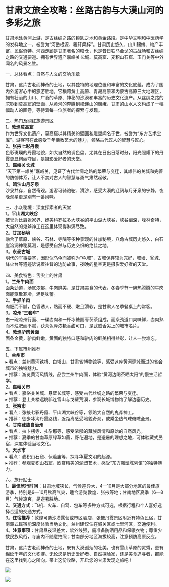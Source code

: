 # 甘肃文旅全攻略：丝路古韵与大漠山河的多彩之旅  
  
甘肃地处黄河上游，是古丝绸之路的锁匙之地和黄金路段。是中华文明和中医药学的发祥地之一，被誉为“河岳根源、羲轩桑梓”。甘肃历史悠久、山川锦绣、物产丰富、民俗奇特。河西走廊是甘肃著名的粮仓，也是昔日铁马金戈的古战场和古丝绸之路的交通要道。拥有世界遗产嘉峪关长城、莫高窟、麦积山石窟、玉门关等中外闻名的风景名胜。  

一、总体看点：自然与人文的交响乐章  

甘肃，这片古老而神奇的土地，以其独特的地理位置和丰富的文化底蕴，成为了国内外游客心中的旅游胜地。它横跨黄土高原、青藏高原和内蒙古高原三大地理区，拥有壮丽的山川、广袤的草原、神秘的沙漠和丰富的历史文化遗产。从丝绸之路的驼铃到莫高窟的壁画，从黄河的奔腾到祁连山的巍峨，甘肃的山水人文构成了一幅幅动人的画卷，等待着每一位旅者的探索与发现。  

二、热门及网红旅游景区  
1。**敦煌莫高窟**  
作为世界文化遗产，莫高窟以其精美的壁画和雕塑闻名于世，被誉为“东方艺术宝库”。游客可在此感受千年佛教艺术的魅力，领略古代匠人的智慧与匠心。  
2。**张掖七彩丹霞**  
色彩斑斓的丹霞地貌，如大自然的调色盘，尤其在日出日落时分，阳光照耀下的丹霞更显绚丽夺目，是摄影爱好者的天堂。  
3。**嘉峪关长城**  
“天下第一雄关”嘉峪关，见证了古代丝绸之路的繁荣与变迁，其雄伟的关城和完善的防御体系，让人不禁对古人的智慧与勇气肃然起敬。  
4。**鸣沙山月牙泉**  
沙泉共存，自然奇观。游客可骑骆驼、滑沙，感受大漠的辽阔与月牙泉的宁静，夜晚观星更是别有一番风味。  

三、小众秘境：深度探索者的天堂  
1。**平山湖大峡谷**  
被誉为比肩张家界、媲美科罗拉多大峡谷的平山湖大峡谷，峡谷幽深，峰林奇特，大自然的鬼斧神工在这里体现得淋漓尽致。  
2。**甘加秘境**  
融合了草原、峡谷、石林、寺院等多种景观的甘加秘境，八角古城历史悠久，白石崖溶洞神秘莫测，是感受自然与历史交织的绝佳之地。  
3。**永泰古城**  
明代的军事要塞，因形似乌龟而被称为“龟城”，古城保存较为完好，城墙、瓮城、烽火台等遗迹诉说着往昔的边防故事，夜晚的星空更是摄影爱好者的天堂。  

四、美食特色：舌尖上的甘肃  
1。**兰州牛肉面**  
面条劲道，汤底浓郁，牛肉鲜美，是甘肃美食的代表，冬春季节一碗热腾腾的牛肉面能驱散寒冷，满足味蕾。  
2。**手抓羊肉**  
肉肥而不腻，色香诱人，熟而不硬、嫩且滑软，是甘肃人冬季餐桌上的常客。  
3。**凉州“三套车”**  
由一碗凉州行面、一碟卤肉和一杯冰糖圆枣茯茶组成，面条劲道口爽味鲜，卤肉熟而不烂肥而不腻，茯茶色泽浓艳香甜可口，是武威舌尖上的城市名片。  
4。**敦煌驴肉黄面**  
面条金黄，驴肉鲜嫩，黄面的独特口感和驴肉的鲜美相得益彰，让人一尝难忘。  

五、下属市州推荐  
1。**兰州市**  
▸ 看点：兰州黄河铁桥、白塔山、甘肃省博物馆等，感受这座黄河穿城而过的省会城市的独特魅力。  
▸ 推荐：游览黄河风情线，品尝兰州牛肉面，体验“黄河边喝茶晒太阳”的慢生活哲学。  
2。**嘉峪关市**  
▸ 看点：嘉峪关关城、悬壁长城等，感受古代丝绸之路的繁荣与变迁。  
▸ 推荐：登上关楼远眺祁连雪山与戈壁荒漠，参观长城博物馆了解边塞历史。  
3。**张掖市**  
▸ 看点：张掖七彩丹霞、平山湖大峡谷等，领略大自然的鬼斧神工。  
▸ 推荐：徒步冰沟丹霞路线，近距离感受地貌奇观，或乘坐热气球俯瞰全景。  
4。**甘南藏族自治州**  
▸ 看点：拉卜楞寺、扎尕那等，感受浓郁的藏族风情和原始的自然风光。  
▸ 推荐：夏季的甘南草原绿草如茵，野花遍地，是避暑的理想之地，可体验藏式民宿，深度体验当地文化。  
5。**天水市**  
▸ 看点：麦积山石窟、伏羲庙等，探寻华夏文明的起源。  
▸ 推荐：参观麦积山石窟，欣赏精美的泥塑艺术，感受“东方雕塑陈列馆”的独特魅力。  

六、旅行贴士  
1。**最佳旅行时间**：甘肃地域狭长，气候差异大，4—10月是大部分地区的最佳旅游季，特别是9—10月秋高气爽，适合游览敦煌、张掖等地；甘南地区夏季（6—8月）气候凉爽，是避暑胜地。  
2。**交通方式**：飞机、火车、自驾、包车等多种方式可选，根据行程和个人喜好选择合适的交通方式。  
3。**住宿推荐**：敦煌可选沙漠露营或市区酒店，张掖丹霞景区附近有特色民宿，甘南藏式民宿能深度体验当地文化，兰州建议住在城关区或七里河区，交通便利。  
4。**注意事项**：甘肃昼夜温差大，紫外线强，需准备防晒用品和保暖衣物；尊重少数民族风俗，寺庙内不随意拍照；甘南部分地区海拔较高，注意预防高原反应。  

甘肃，这片古老而神奇的土地，既有大漠孤烟的壮美，也有雪山草原的灵秀，更有绵延千年的文化积淀。无论您是历史爱好者、自然探险家，还是美食追寻者，都能在这里找到心之所向。带上这份攻略，开启您的甘肃发现之旅吧！  
  
![](https://boot-img.xuexi.cn/image/1005/process/0918d5e46f20429d85e8ea54a10e4529.jpg)  

![](https://s1.imagehub.cc/images/2025/06/25/289c17c4f6b472c68fbf765e69899625.jpg)